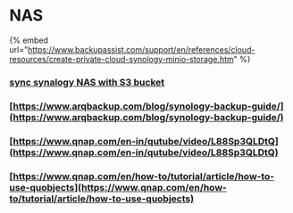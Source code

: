 # NAS

{% embed url="https://www.backupassist.com/support/en/references/cloud-resources/create-private-cloud-synology-minio-storage.htm" %}

### [sync synalogy NAS with S3 bucket ](https://www.youtube.com/watch?v=DqcqVMDfQ\_Q)

### [https://www.arqbackup.com/blog/synology-backup-guide/](https://www.arqbackup.com/blog/synology-backup-guide/)

### [https://www.qnap.com/en-in/qutube/video/L88Sp3QLDtQ](https://www.qnap.com/en-in/qutube/video/L88Sp3QLDtQ)

### [https://www.qnap.com/en/how-to/tutorial/article/how-to-use-quobjects](https://www.qnap.com/en/how-to/tutorial/article/how-to-use-quobjects)

###
